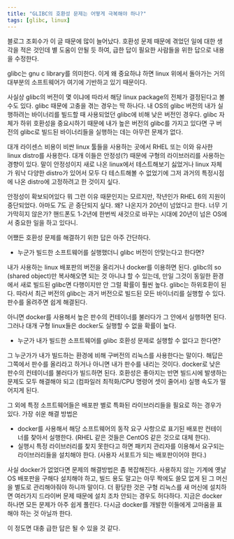 ```yaml
---
title: "GLIBC의 호환성 문제는 어떻게 극복해야 하나?"
tags: [glibc, linux]
---
```


블로그 조회수가 이 글 때문에 많이 늘어났다. 호환성 문제 때문에 겪었던 일에 대한 생각을 적은 것인데 별 도움이 안될 듯 하여, 급한 답이 필요한 사람들을 위한 답으로 내용을 수정한다.

glibc는 gnu c library를 의미한다. 이게 왜 중요하냐 하면 linux 위에서 돌아가는 거의 대부분의 소프트웨어가 여기에 기반하고 있기 때문이다. 

사실상 glibc의 버전이 몇 이냐에 따라서 해당 linux package의 전체가 결정된다고 볼 수도 있다. glibc 때문에 고충을 겪는 경우는 딱 하나다. 내 OS의 glibc 버전의 내가 실행하려는 바이너리를 빌드할 때 사용되었던 glibc에 비해 낮은 버전인 경우다. glibc 자체가 하위 호환성을 중요시하기 때문에 내가 높은 버전의 glibc를 가지고 있다면 구 버전의 glibc로 빌드된 바이너리들을 실행하는 데는 아무런 문제가 없다. 

대개 라이센스 비용이 비싼 linux 툴들을 사용하는 곳에서 RHEL 또는 이와 유사한 linux distro를 사용한다. 대개 이들은 안정성(?) 때문에 구형의 라이브러리를 사용하는 경향이 있다. 말이 안정성이지 새로 나온 linux에서 테스트해보기 싫었거나 linux 자체가 워낙 다양한 distro가 있어서 모두 다 테스트해볼 수 없었기에 그저 과거의 특정시점에 나온 distro에 고정하려고 한 것이지 싶다. 

안정성이 확보되어있다 뭐 그런 이유 때문인지는 모르지만, 작년인가 RHEL 6의 지원이 중단되었다. 아마도 7도 곧 중단되지 싶다. 왜? 나온지가 20년이 넘었다고 한다. 너무 기가막히지 않은가? 핸드폰도 1-2년에 한번씩 새것으로 바꾸는 시대에 20년이 넘은 OS에서 중요한 일을 하고 있다니.

어쨌든 호환성 문제를 해결하기 위한 답은 아주 간단하다.

- 누군가 빌드한 소프트웨어를 실행했더니 glibc 버전이 안맞는다고 한다면? 

내가 사용하는 linux 배포판의 버전을 올리거나 docker를 이용하면 된다. glibc의 so (shared object)만 복사해오면 되는 것 아니냐 할 수 있는데, 만일 그것이 동일한 환경에서 새로 빌드된 glibc면 다행이지만 안 그럴 확률이 훨씬 높다. glibc는 하위호환이 된다. 따라서 최근 버전의 glibc는 과거 버전으로 빌드된 모든 바이너리를 실행할 수 있다. 판수를 올려주면 쉽게 해결된다.

아니면 docker를 사용해서 높은 판수의 컨테이너를 불러다가 그 안에서 실행하면 된다. 그러나 대개 구형 linux들은 docker도 실행할 수 없을 확률이 높다.

- 누군가 내가 빌드한 소프트웨어를 glibc 호환성 문제로 실행할 수 없다고 한다면?

그 누군가가 내가 빌드하는 환경에 비해 구버전의 리눅스를 사용한다는 말이다. 해답은 그쪽에서 판수를 올리라고 하거나 아니면 내가 판수를 내리는 것이다. docker로 낮은 판수의 컨테이너를 불러다가 빌드하면 된다. 호환성은 좋아지는 반면 빌드시에 발생하는 문제도 모두 해결해야 되고 (컴파일러 최적화/CPU 명령어 셋이 줄어서) 실행 속도가 떨어지게 된다. 


그 외에 특정 소프트웨어들은 배포판 별로 특화된 라이브러리들을 필요로 하는 경우가 있다. 가장 쉬운 해결 방법은 
- docker를 사용해서 해당 소프트웨어의 동작 요구 사항으로 표기된 배포판 컨테이너를 찾아서 실행한다. (RHEL 같은 것들은 CentOS 같은 것으로 대체 한다).
- 실행시 특정 라이브러리를 찾지 못한다고 하면 패키지 관리자를 이용해서 요구되는 라이브러리들을 설치해야 한다. (사용자 서포트가 되는 배포판이어야 한다.)

사실 docker가 없었다면 문제의 해결방법은 좀 복잡해진다. 사용하지 않는 기계에 옛날 OS 배포판을 구해다 설치해야 하고, 빌드 용도 말고는 아무 짝에도 쓸모 없게 된 그 머신을 별도로 관리해야줘야 하니까 말이다. 더 황당한 것은 구형 리눅스를 새 머신에 설치하면 여러가지 드라이버 문제 때문에 설치 조차 안되는 경우도 허다하다. 지금은 docker 하나면 모든 문제가 아주 쉽게 풀린다. 다시금 docker를 개발한 이들에게 고마움을 표해야 하는 것 아닐까 한다. 

이 정도면 대충 급한 답은 될 수 있을 것 같다.

